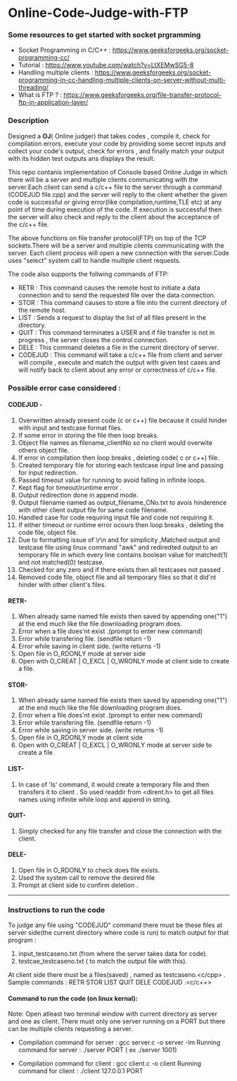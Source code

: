 # Online-Code-Judge-with-FTP
### Some resources to get started with socket prgramming
* Socket Programming in C/C++ : https://www.geeksforgeeks.org/socket-programming-cc/
* Tutorial : https://www.youtube.com/watch?v=LtXEMwSG5-8
* Handling multiple clients : https://www.geeksforgeeks.org/socket-programming-in-cc-handling-multiple-clients-on-server-without-multi-threading/
* What is FTP ?  : https://www.geeksforgeeks.org/file-transfer-protocol-ftp-in-application-layer/

### Description

Designed a **OJ**( Online judger) that takes codes , compile it, check for compilation errors, execute your code by providing some secret inputs and collect your code's output, check for  errors , and finally match your output with its hidden test outputs ans displays the result.

This repo contanis implementation of Console based Online Judge in which there will be a server and multiple clients communicating with the server.Each client can send a c/c++ file to the server through a command (CODEJUD file.cpp) and the server will reply to the client whether the given code is successful or giving error(like compilation,runtime,TLE etc) at any point of time during execution of the code. If execution is successful then the server will also check and reply to the client about the acceptance of the c/c++ file.

The above functions on file transfer protocol(FTP) on top of the TCP sockets.There will be a server and multiple clients communicating with the server. Each client process will open a new connection with the server.Code uses "select" system call to handle multiple client requests.

The code also supports the follwing commands of FTP:

* RETR : This command causes the remote host to initiate a data connection and to send the requested file over the  data connection.
* STOR : This command causes to store a file into the current directory of the remote host.
* LIST : Sends a request to display the list of all files present in the directory.
* QUIT : This command terminates a USER and if file transfer is not in progress , the server closes the control connection.
* DELE : This command deletes a file in the current directory of server.
* CODEJUD : This command will take a c/c++ file from client and server will compile , execute and match the output with given test cases and will notify back to client about any error or correctness of c/c++ file.

### Possible error case considered :

#### CODEJUD - 

1. Overwritten already present code (c or c++) file because it could hinder with input and testcase format files.
2. If some error in storing the file then loop breaks.
3. Object file names as filename_clientNo so no client would overwite others object file.
4. If error in compilation then loop breaks , deleting code( c or c++) file.
5. Created temporary file for storing each testcase input line and passing for input redirection.                
6. Passed timeout value for running to avoid falling in infinite loops.
7. Kept flag for timeout/runtime error .
8. Output redirection done in append mode.
9. Output filename named as output_filename_CNo.txt to avois hinderence with other client output file for same code filename.
10. Handled case for code requiring input file and code not requiring it.
11. If either timeout or runtime error ocours then loop breaks , deleting the code file, object file.
12. Due to formatting issue of \r\n and for simplicity ,Matched output and testcase file using linux command "awk" and rediredted output to an temporary file in which every line contains boolean value for matched(1) and not matched(0) testcase.
13. Checked for any zero and if there exists then all testcases not passed .
14. Removed code file, object file and all temporary files so that it did'nt hinder with other client's files.

#### RETR-  

1. When already same named file exists then saved by appending one("1") at the end much like the file downloading program does. 
2. Error when a file does'nt exist .(prompt to enter new command)
3. Error while transfering file.        (sendfile return -1)
4. Error while saving in client side. (write returns -1)
5. Open file in O_RDONLY mode at server side
6. Open with O_CREAT | O_EXCL | O_WRONLY mode at client side to create a file.

#### STOR-       

1. When already same named file exists then saved by appending one("1") at the end much like the file         downloading program does. 
2. Error when a file does'nt exist .(prompt to enter new command)
3. Error while transfering file.        (sendfile return -1)
4. Error while saving in server side. (write returns -1)
5. Open file in O_RDONLY mode at client side
6. Open with O_CREAT | O_EXCL | O_WRONLY mode at server side to create a file

#### LIST-
1. In case of 'ls' command, it would create a temporary file and then transfers it to client . So used readdir from <dirent.h> to get all files names using infinite while loop and append in string.

#### QUIT- 
1. Simply checked for any file transfer and close the connection with the client.

#### DELE- 
1. Open file in O_RDONLY to check does file exists.
2. Used the system call to remove the desired file
3. Prompt at client side to confirm deletion .
_____________________________________________________________________

### Instructions to run the code
To judge any file using "CODEJUD" command there must be these files at server side(the current directory where code is run) to match output for that program :
1. input_testcaseno.txt (from where the server takes data for code).
2. testcae_testcaseno.txt ( to match the output file with this).

At client side there must be a files(saved) , named as testcaseno.<c/cpp> . 
Sample commands :
RETR <filename>
STOR <filename>
LIST
QUIT
DELE <filename>
CODEJUD <filename>.<c/c++>

#### Command to run the code (on linux kernal):
Note: Open atleast two terminal window with current directory as server and one as client. There must only one server running on a PORT but there can be multiple clients requesting a server.

* Compilation command for server :  gcc server.c -o server -lm
  Running command for server :   ./server PORT  ( ex ./server 1001)

* Compilation command for client :  gcc client.c -o client 
  Running command for client :   ./client 127.0.0.1 PORT
